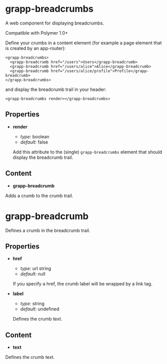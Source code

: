 grapp-breadcrumbs
=================

A web component for displaying breadcrumbs.

Compatible with Polymer 1.0+

Define your crumbs in a content element (for example a page element that is created by an
app-router):

```
<grapp-breadcrumbs>
  <grapp-breadcrumb href="/users">Users</grapp-breadcrumb>
  <grapp-breadcrumb href="/users/alice">Alice</grapp-breadcrumb>
  <grapp-breadcrumb href="/users/alice/profile">Profile</grapp-breadcrumb>
</grapp-breadcrumbs>
```

and display the breadcrumb trail in your header:

```
<grapp-breadcrumbs render></grapp-breadcrumbs>
```

Properties
----------

  * **render**

    - *type:* boolean
    - *default:* false

    Add this attribute to the (single) `grapp-breadcrumbs` element that should display the
    breadcrumb trail.

Content
-------

  * **grapp-breadcrumb**

  Adds a crumb to the crumb trail.


grapp-breadcrumb
================

Defines a crumb in the breadcrumb trail.

Properties
----------

  * **href**

    - *type:* url string
    - *default:* null

    If you specify a href, the crumb label will be wrapped by a link tag.

	
  * **label**
  
    - *type:* string
    - *default:* undefined
	  
    Defines the crumb text.
	
Content
-------

  * **text**

  Defines the crumb text.
